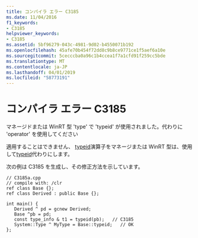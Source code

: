 ```yaml
---
title: コンパイラ エラー C3185
ms.date: 11/04/2016
f1_keywords:
- C3185
helpviewer_keywords:
- C3185
ms.assetid: 5bf96279-043c-4981-9d02-b4550071b192
ms.openlocfilehash: 45afe70b454f72dd8c9b8ce9771ce1f5aef6a10e
ms.sourcegitcommit: 5cecccba0a96c1b4ccea1f7a1cfd91f259cc5bde
ms.translationtype: MT
ms.contentlocale: ja-JP
ms.lasthandoff: 04/01/2019
ms.locfileid: "58773191"
---
```

# <a name="compiler-error-c3185"></a>コンパイラ エラー C3185

マネージドまたは WinRT 型 'type' で 'typeid' が使用されました。代わりに 'operator' を使用してください

適用することはできません、 [typeid](../../cpp/typeid-operator.md)演算子をマネージまたは WinRT 型は、使用して[typeid](../../extensions/typeid-cpp-component-extensions.md)代わりにします。

次の例は C3185 を生成し、その修正方法を示しています。

```
// C3185a.cpp
// compile with: /clr
ref class Base {};
ref class Derived : public Base {};

int main() {
   Derived ^ pd = gcnew Derived;
   Base ^pb = pd;
   const type_info & t1 = typeid(pb);   // C3185
   System::Type ^ MyType = Base::typeid;   // OK
};
```
